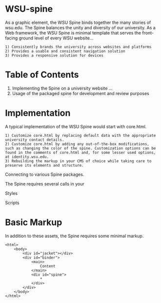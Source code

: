 WSU-spine
================================

As a graphic element, the WSU Spine binds together the many stories of wsu.edu. The Spine balances the unity and diversity of our university. As a Web framework, the WSU Spine is minimal template that serves the front-facing ground level of every WSU website...

	1) Consistently brands the university across websites and platforms
	2) Provides a usable and consistent navigation solution
	3) Provides a responsive solution for devices

	
Table of Contents
================================
1. Implementing the Spine on a university website
...
10. Usage of the packaged spine for development and review purposes


Implementation
================================
A typical implementation of the WSU Spine would start with core.html.

	1) Customize core.html by replacing default data with the appropriate university contact details.
	2) Customize core.html by adding any out-of-the-box modifications, such as changing the color of the spine. Customization options can be found in the comments of core.html and, for some lesser used options, at identity.wsu.edu.
	3) Rebuilding the markup in your CMS of choice while taking care to preserve its elements and structure.
	
Connecting to various Spine packages.

The Spine requires several calls in your <head>
 
 Styles
 	<link href="http://images.wsu.edu/spine/1/styles.css" />
 
 Scripts
	 <script src="https://ajax.googleapis.com/ajax/libs/jquery/1.10.2/jquery.min.js"></script>
	 <script src="http://code.jquery.com/ui/1.10.3/jquery-ui.js"></script>
	 	<!--Optional--> <script src="http://code.jquery.com/jquery-migrate-1.2.1.js"></script>
	 	<!--Optional--> <script src="http://nbj.me/spine/1/1.0/scripts/modernizr/modernizr.custom.95689.js"></script>
	 <script src="http://*.wsu.edu/spine/1/scripts.js"></script>
	 

Basic Markup
================================
In addition to these assets, the Spine requires some minimal markup.

	<html>
		<body>
			<div id="jacket"></div>
			<div id="binder">
				<main>
					Content
				</main>
				<div id="spine">
					*
				</div>
			</div>
		</body>
	</html>